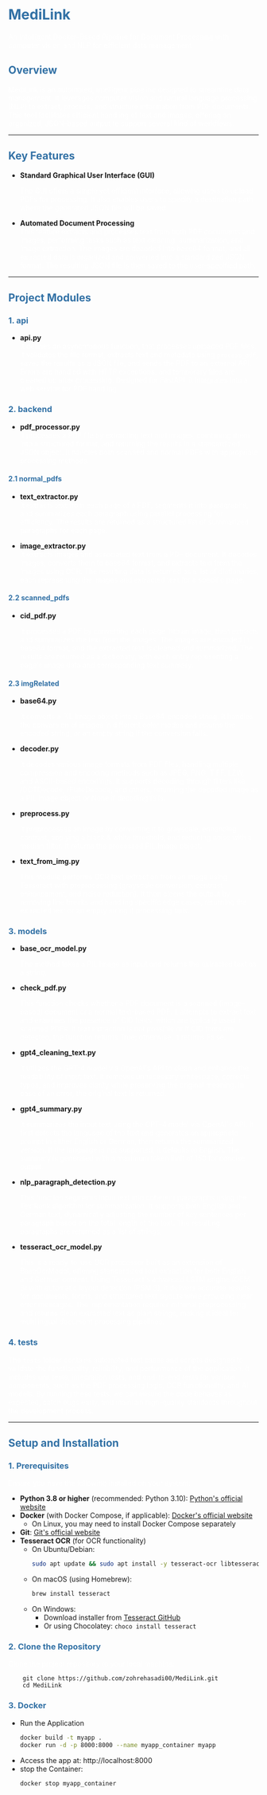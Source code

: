 # <span style="color:#3271a5">MediLink</span>  
<span style="color:white">An Intelligent Docker-Based Pipeline for Document Processing with computer vision and NLP for efficient data management</span>  

## <span style="color:#3271a5">Overview</span>  
<span style="color:white">MediLink is an automated, intelligent pipeline designed to streamline data management. It leverages computer vision and natural language processing (NLP) to extract, process, and structure information from PDF documents. This tool facilitates efficient handling of text and images, offering an organized, JSON-based output to support several kind of workflows.

---

## <span style="color:#3271a5">Key Features</span>
- **Standard Graphical User Interface (GUI)**

  <span style="color:white">The GUI offers a simple yet efficient interface, allowing users to upload PDFs for processing. It also enables users to specify a destination path where the generated JSON file will be saved.


- **Automated Document Processing**  
  <span style="color:white">This feature extracts and processes text from both PDF documents and images, performing tasks such as text cleaning, summarization, and image extraction. The images are decoded into base64 format, and all extracted data is organized and converted into a standardized JSON format. The resulting JSON file is then saved to the user-specified path.

---

## <span style="color:#3271a5">Project Modules</span>  

### <span style="color:#3271a5">1. api</span>  
- **api.py**  
  <span style="color:white">It defines an asynchronous function, that processes uploaded PDF files. It validates the file format, extracts text and metadata using `process_pdf`, saves the results as a JSON file, and sends the PDF to an external API. Errors are handled with HTTP exceptions, and temporary files are cleaned up after processing. Designed for FastAPI, it integrates into a web service for PDF handling.

### <span style="color:#3271a5">2. backend</span>  
- **pdf_processor.py**  
  <span style="color:white">It processes a PDF file by extracting text and images, combining them into a structured format, and returning the results in a standardized JSON object. It handles both scanned and normal PDFs with appropriate processing methods.

#### <span style="color:#3271a5">2.1 normal_pdfs</span> 
- **text_extractor.py**  
  <span style="color:white">It extracts text from each page of a PDF, segments it into paragraphs, and summarizes each paragraph using parallel processing for efficiency. The results are returned as a structured list of summarized paragraphs for each page.


- **image_extractor.py**  
  <span style="color:white">It extracts images and associated text from a PDF document. It decodes images, converts them to base64 format, and extracts text from the images using OCR. The resulting data is returned as a list of dictionaries, each representing the images and extracted text for a specific page.

#### <span style="color:#3271a5">2.2 scanned_pdfs</span> 

- **cid_pdf.py**

  <span style="color:white">It processes a PDF by converting each page into an image, then extracts and summarizes the text from the images. The images are encoded in base64 format, and the extracted text is cleaned and summarized. The results are returned as a dictionary, with each entry representing a page's image data and corresponding text summary.

#### <span style="color:#3271a5">2.3 imgRelated</span> 
- **base64.py**

  <span style="color:white">It converts a PIL Image object into a Base64-encoded string. It handles the conversion of images in different color modes and returns the encoded string, or an empty string if the conversion fails.


- **decoder.py**

  <span style="color:white">It decodes various image formats from PDF files, handling multiple compression and encoding methods such as JPEG, PNG, TIFF, LZW, and ASCII-based encodings. It supports decoding through filters like /DCTDecode, /FlateDecode, and others, returning the decoded image as a PIL Image object or None if decoding fails.


- **preprocess.py**

  <span style="color:white">It preprocesses an image by converting it to grayscale, enhancing contrast, applying a black & white threshold, and reducing noise with a median filter. It returns the processed PIL.Image object.
  

- **text_from_img.py**

  <span style="color:white">This module performs OCR text extraction from an image using Tesseract with preprocessing (grayscale conversion, contrast enhancement, and noise reduction). It then cleans the output by removing line breaks and handling specific edge cases, returning the extracted text or an empty string if processing fails.

### <span style="color:#3271a5">3. models</span>  
- **base_ocr_model.py**

  <span style="color:white">The method takes a PIL Image as input and returns the extracted text as a string.


- **check_pdf.py**

  <span style="color:white">This function checks whether a PDF document is a scanned (image-based) document or a normal text-based PDF. It attempts to extract text and examines the presence of CID fonts, which are typically used in scanned PDFs. If text extraction is not possible or if CID fonts are detected, the function returns True; otherwise, it returns False.
 

- **gpt4_cleaning_text.py**

  <span style="color:white">It utilizes the GPT-4 model via OpenAI's API to clean and enhance the readability of input text. It removes unnecessary whitespace, corrects typos, and improves clarity while preserving the original meaning. In case of an error, the original text is returned.


- **gpt4_summary.py**

  <span style="color:white">It summarizes the input text using the GPT-4 model via OpenAI's API. It first detects the language of the text and generates an appropriate prompt in either English or German, then returns the summarized version. If the language is not supported, it defaults to English. The summary is generated with a maximum token limit of 150 for concise output.


- **nlp_paragraph_detection.py**

  <span style="color:white">This function segments input text into coherent paragraphs using the TextRank algorithm for summarization. It supports both English and German text, dynamically adjusting the number of key sentences per paragraph based on the total length of the text. The resulting paragraphs are returned as a list of strings.


- **tesseract_ocr_model.py**

  <span style="color:white">This is a ready-to-use OCR processor built as an extension of BaseOcrModel, offering standardized text extraction for both English and German content. Using Tesseract's advanced LSTM engine (OEM 3) with automatic layout detection (PSM 3), it delivers accurate results for documents, forms, and structured text layouts while providing clear error messages. The implementation requires minimal preprocessing and returns clean extracted text as plain strings, making it ideal for multilingual document processing pipelines.


### <span style="color:#3271a5">4. tests</span>  
<span style="color:white">The `tests` folder contains automated test cases and scripts designed to validate the functionality, reliability, and performance of the application. It includes unit tests, integration tests, and end-to-end tests for various components, such as the PDF processing logic, OCR functionality, and AI models. By running these tests, we can ensure the code behaves as expected, catch bugs early, and maintain high-quality standards throughout the development process.

---

## <span style="color:#3271a5">Setup and Installation</span>  

### <span style="color:#3271a5">1. Prerequisites</span>  
<span style="color:white">Ensure you have the following installed on your system:
- **Python 3.8 or higher** (recommended: Python 3.10): [Python's official website](https://www.python.org/)
- **Docker** (with Docker Compose, if applicable): [Docker's official website](https://www.docker.com/)
  - On Linux, you may need to install Docker Compose separately
- **Git**: [Git's official website](https://git-scm.com/)
- **Tesseract OCR** (for OCR functionality)
  - On Ubuntu/Debian:
    ```bash
    sudo apt update && sudo apt install -y tesseract-ocr libtesseract-dev
    ```
  - On macOS (using Homebrew):
    ```bash
    brew install tesseract
    ```
  - On Windows:
    - Download installer from [Tesseract GitHub](https://github.com/UB-Mannheim/tesseract/wiki)
    - Or using Chocolatey: `choco install tesseract`

### <span style="color:#3271a5">2. Clone the Repository</span>  
<span style="color:white">Clone the project repository to your local machine:

        git clone https://github.com/zohrehasadi00/MediLink.git
        cd MediLink

### <span style="color:#3271a5">3. Docker </span>
- Run the Application
  ```bash
  docker build -t myapp . 
  docker run -d -p 8000:8000 --name myapp_container myapp
  ```
- Access the app at: http://localhost:8000
- stop the Container:
  ```bash
  docker stop myapp_container
  ```
